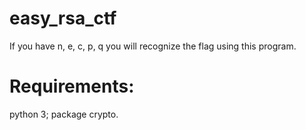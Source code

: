 # easy_rsa_ctf
If you have n, e, c, p, q you will recognize the flag using this program.
# Requirements:
python 3;
package crypto.
